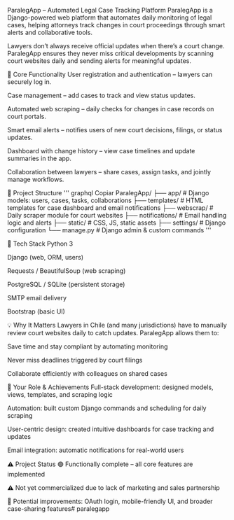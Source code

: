 ParalegApp – Automated Legal Case Tracking Platform
ParalegApp is a Django-powered web platform that automates daily monitoring of legal cases, helping attorneys track changes in court proceedings through smart alerts and collaborative tools.

Lawyers don’t always receive official updates when there’s a court change. ParalegApp ensures they never miss critical developments by scanning court websites daily and sending alerts for meaningful updates.

🚀 Core Functionality
User registration and authentication – lawyers can securely log in.

Case management – add cases to track and view status updates.

Automated web scraping – daily checks for changes in case records on court portals.

Smart email alerts – notifies users of new court decisions, filings, or status updates.

Dashboard with change history – view case timelines and update summaries in the app.

Collaboration between lawyers – share cases, assign tasks, and jointly manage workflows.

🧱 Project Structure
'''
graphql
Copiar
ParalegApp/
├── app/                      # Django models: users, cases, tasks, collaborations
├── templates/                # HTML templates for case dashboard and email notifications
├── webscrap/                # Daily scraper module for court websites
├── notifications/           # Email handling logic and alerts
├── static/                  # CSS, JS, static assets
├── settings/                # Django configuration
└── manage.py                # Django admin & custom commands
'''

🔧 Tech Stack
Python 3

Django (web, ORM, users)

Requests / BeautifulSoup (web scraping)

PostgreSQL / SQLite (persistent storage)

SMTP email delivery

Bootstrap (basic UI)

💡 Why It Matters
Lawyers in Chile (and many jurisdictions) have to manually review court websites daily to catch updates. ParalegApp allows them to:

Save time and stay compliant by automating monitoring

Never miss deadlines triggered by court filings

Collaborate efficiently with colleagues on shared cases

🧠 Your Role & Achievements
Full-stack development: designed models, views, templates, and scraping logic

Automation: built custom Django commands and scheduling for daily scraping

User-centric design: created intuitive dashboards for case tracking and updates

Email integration: automatic notifications for real-world users

⚠️ Project Status
🟢 Functionally complete – all core features are implemented

⚠️ Not yet commercialized due to lack of marketing and sales partnership

🔧 Potential improvements: OAuth login, mobile-friendly UI, and broader case-sharing features# paralegapp
